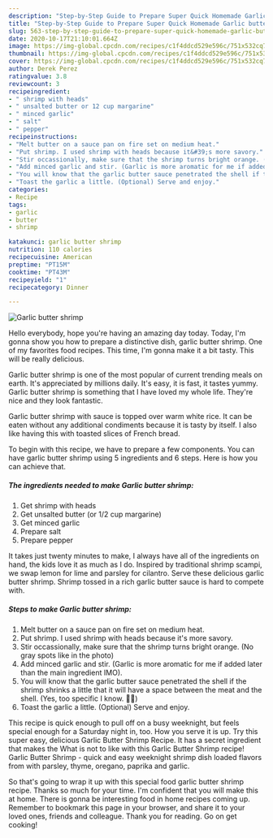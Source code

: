 ```yaml
---
description: "Step-by-Step Guide to Prepare Super Quick Homemade Garlic butter shrimp"
title: "Step-by-Step Guide to Prepare Super Quick Homemade Garlic butter shrimp"
slug: 563-step-by-step-guide-to-prepare-super-quick-homemade-garlic-butter-shrimp
date: 2020-10-17T21:10:01.664Z
image: https://img-global.cpcdn.com/recipes/c1f4ddcd529e596c/751x532cq70/garlic-butter-shrimp-recipe-main-photo.jpg
thumbnail: https://img-global.cpcdn.com/recipes/c1f4ddcd529e596c/751x532cq70/garlic-butter-shrimp-recipe-main-photo.jpg
cover: https://img-global.cpcdn.com/recipes/c1f4ddcd529e596c/751x532cq70/garlic-butter-shrimp-recipe-main-photo.jpg
author: Derek Perez
ratingvalue: 3.8
reviewcount: 3
recipeingredient:
- " shrimp with heads"
- " unsalted butter or 12 cup margarine"
- " minced garlic"
- " salt"
- " pepper"
recipeinstructions:
- "Melt butter on a sauce pan on fire set on medium heat."
- "Put shrimp. I used shrimp with heads because it&#39;s more savory."
- "Stir occassionally, make sure that the shrimp turns bright orange. (No gray spots like in the photo)"
- "Add minced garlic and stir. (Garlic is more aromatic for me if added later than the main ingredient IMO)."
- "You will know that the garlic butter sauce penetrated the shell if the shrimp shrinks a little that it will have a space between the meat and the shell. (Yes, too specific I know. 🥴😝)"
- "Toast the garlic a little. (Optional) Serve and enjoy."
categories:
- Recipe
tags:
- garlic
- butter
- shrimp

katakunci: garlic butter shrimp 
nutrition: 110 calories
recipecuisine: American
preptime: "PT15M"
cooktime: "PT43M"
recipeyield: "1"
recipecategory: Dinner

---
```



![Garlic butter shrimp](https://img-global.cpcdn.com/recipes/c1f4ddcd529e596c/751x532cq70/garlic-butter-shrimp-recipe-main-photo.jpg)

Hello everybody, hope you're having an amazing day today. Today, I'm gonna show you how to prepare a distinctive dish, garlic butter shrimp. One of my favorites food recipes. This time, I'm gonna make it a bit tasty. This will be really delicious.

Garlic butter shrimp is one of the most popular of current trending meals on earth. It's appreciated by millions daily. It's easy, it is fast, it tastes yummy. Garlic butter shrimp is something that I have loved my whole life. They're nice and they look fantastic.

Garlic butter shrimp with sauce is topped over warm white rice. It can be eaten without any additional condiments because it is tasty by itself. I also like having this with toasted slices of French bread.


To begin with this recipe, we have to prepare a few components. You can have garlic butter shrimp using 5 ingredients and 6 steps. Here is how you can achieve that.

<!--inarticleads1-->

##### The ingredients needed to make Garlic butter shrimp:

1. Get  shrimp with heads
1. Get  unsalted butter (or 1/2 cup margarine)
1. Get  minced garlic
1. Prepare  salt
1. Prepare  pepper


It takes just twenty minutes to make, I always have all of the ingredients on hand, the kids love it as much as I do. Inspired by traditional shrimp scampi, we swap lemon for lime and parsley for cilantro. Serve these delicious garlic butter shrimp. Shrimp tossed in a rich garlic butter sauce is hard to compete with. 

<!--inarticleads2-->

##### Steps to make Garlic butter shrimp:

1. Melt butter on a sauce pan on fire set on medium heat.
1. Put shrimp. I used shrimp with heads because it&#39;s more savory.
1. Stir occassionally, make sure that the shrimp turns bright orange. (No gray spots like in the photo)
1. Add minced garlic and stir. (Garlic is more aromatic for me if added later than the main ingredient IMO).
1. You will know that the garlic butter sauce penetrated the shell if the shrimp shrinks a little that it will have a space between the meat and the shell. (Yes, too specific I know. 🥴😝)
1. Toast the garlic a little. (Optional) Serve and enjoy.


This recipe is quick enough to pull off on a busy weeknight, but feels special enough for a Saturday night in, too. How you serve it is up. Try this super easy, delicious Garlic Butter Shrimp Recipe. It has a secret ingredient that makes the What is not to like with this Garlic Butter Shrimp recipe! Garlic Butter Shrimp - quick and easy weeknight shrimp dish loaded flavors from with parsley, thyme, oregano, paprika and garlic. 

So that's going to wrap it up with this special food garlic butter shrimp recipe. Thanks so much for your time. I'm confident that you will make this at home. There is gonna be interesting food in home recipes coming up. Remember to bookmark this page in your browser, and share it to your loved ones, friends and colleague. Thank you for reading. Go on get cooking!
